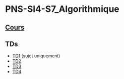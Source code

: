 # PNS-SI4-S7_Algorithmique

## [Cours](./notes.md)

## TDs

- [TD1](./TDs/TD1/TD1%20Algorithmes%20et%20complexit%C3%A9.pdf) (sujet uniquement)
- [TD2](./TDs/TD2/TD2.md)
- [TD3](./TDs/TD3/TD3.md)
- [TD4](./TDs/TD4/TD4.md)
